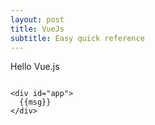 ```yaml
---
layout: post
title: VueJs 
subtitle: Easy quick reference
---
```


Hello Vue.js
````vue

<div id="app">
  {{msg}}
</div>

````